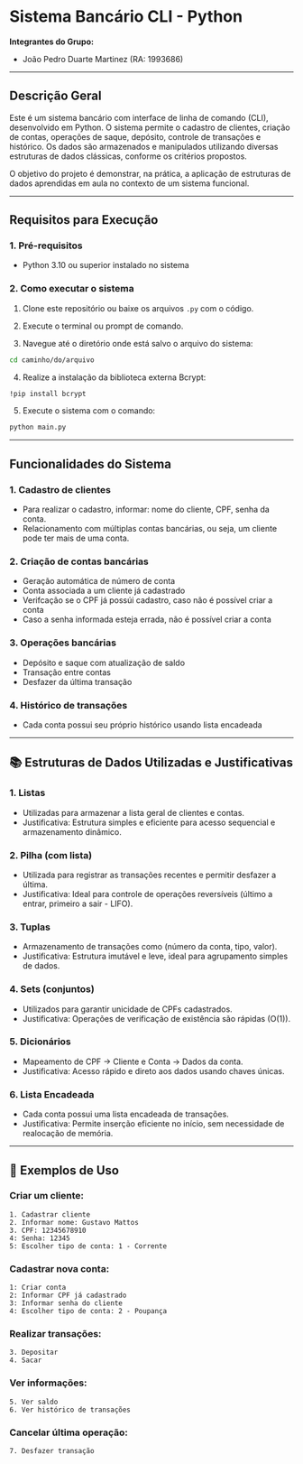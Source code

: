 # Sistema Bancário CLI - Python

**Integrantes do Grupo:**

* João Pedro Duarte Martinez (RA: 1993686)

---

## Descrição Geral

Este é um sistema bancário com interface de linha de comando (CLI), desenvolvido em Python. O sistema permite o cadastro de clientes, criação de contas, operações de saque, depósito, controle de transações e histórico. Os dados são armazenados e manipulados utilizando diversas estruturas de dados clássicas, conforme os critérios propostos.

O objetivo do projeto é demonstrar, na prática, a aplicação de estruturas de dados aprendidas em aula no contexto de um sistema funcional.

---

## Requisitos para Execução

### 1. Pré-requisitos

* Python 3.10 ou superior instalado no sistema

### 2. Como executar o sistema

1. Clone este repositório ou baixe os arquivos `.py` com o código.

2. Execute o terminal ou prompt de comando.

3. Navegue até o diretório onde está salvo o arquivo do sistema:

```bash
cd caminho/do/arquivo
```
4. Realize a instalação da biblioteca externa Bcrypt:
```bash
!pip install bcrypt
```
5. Execute o sistema com o comando:

```bash
python main.py
```

---

## Funcionalidades do Sistema

### 1. Cadastro de clientes

* Para realizar o cadastro, informar: nome do cliente, CPF, senha da conta.
* Relacionamento com múltiplas contas bancárias, ou seja, um cliente pode ter mais de uma conta.

### 2. Criação de contas bancárias

* Geração automática de número de conta
* Conta associada a um cliente já cadastrado
* Verifcação se o CPF já possúi cadastro, caso não é possível criar a conta
* Caso a senha informada esteja errada, não é possível criar a conta

### 3. Operações bancárias

* Depósito e saque com atualização de saldo
* Transação entre contas
* Desfazer da última transação

### 4. Histórico de transações

* Cada conta possui seu próprio histórico usando lista encadeada

---

## 📚 Estruturas de Dados Utilizadas e Justificativas

### 1. **Listas**

* Utilizadas para armazenar a lista geral de clientes e contas.
* Justificativa: Estrutura simples e eficiente para acesso sequencial e armazenamento dinâmico.

### 2. **Pilha (com lista)**

* Utilizada para registrar as transações recentes e permitir desfazer a última.
* Justificativa: Ideal para controle de operações reversíveis (último a entrar, primeiro a sair - LIFO).

### 3. **Tuplas**

* Armazenamento de transações como (número da conta, tipo, valor).
* Justificativa: Estrutura imutável e leve, ideal para agrupamento simples de dados.

### 4. **Sets (conjuntos)**

* Utilizados para garantir unicidade de CPFs cadastrados.
* Justificativa: Operações de verificação de existência são rápidas (O(1)).

### 5. **Dicionários**

* Mapeamento de CPF → Cliente e Conta → Dados da conta.
* Justificativa: Acesso rápido e direto aos dados usando chaves únicas.

### 6. **Lista Encadeada**

* Cada conta possui uma lista encadeada de transações.
* Justificativa: Permite inserção eficiente no início, sem necessidade de realocação de memória.

---

## 🧪 Exemplos de Uso

### Criar um cliente:

```
1. Cadastrar cliente
2. Informar nome: Gustavo Mattos
3. CPF: 12345678910
4: Senha: 12345
5: Escolher tipo de conta: 1 - Corrente
```

### Cadastrar nova conta:

```
1: Criar conta
2: Informar CPF já cadastrado
3: Informar senha do cliente
4: Escolher tipo de conta: 2 - Poupança
```

### Realizar transações:

```
3. Depositar
4. Sacar
```

### Ver informações:

```
5. Ver saldo
6. Ver histórico de transações
```

### Cancelar última operação:

```
7. Desfazer transação
```
